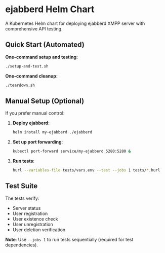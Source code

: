 # ejabberd Helm Chart

A Kubernetes Helm chart for deploying ejabberd XMPP server with comprehensive API testing.

## Quick Start (Automated)

**One-command setup and testing:**
```bash
./setup-and-test.sh
```

**One-command cleanup:**
```bash
./teardown.sh
```

## Manual Setup (Optional)

If you prefer manual control:

1. **Deploy ejabberd**:
   ```bash
   helm install my-ejabberd ./ejabberd
   ```

2. **Set up port forwarding**:
   ```bash
   kubectl port-forward service/my-ejabberd 5280:5280 &
   ```

3. **Run tests**:
   ```bash
   hurl --variables-file tests/vars.env --test --jobs 1 tests/*.hurl
   ```

## Test Suite

The tests verify:
- Server status
- User registration
- User existence check
- User unregistration  
- User deletion verification

**Note**: Use `--jobs 1` to run tests sequentially (required for test dependencies). 